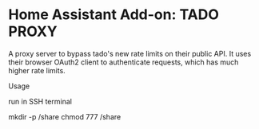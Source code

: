 # Home Assistant Add-on: TADO PROXY


A proxy server to bypass tado's new rate limits on their public API. It uses their browser OAuth2 client to authenticate requests, which has much higher rate limits.

Usage

run in SSH terminal

mkdir -p /share
chmod 777 /share
